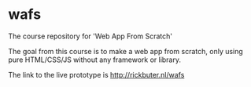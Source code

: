 # wafs
The course repository for 'Web App From Scratch'

The goal from this course is to make a web app from scratch, only using pure HTML/CSS/JS without any framework or library.

The link to the live prototype is http://rickbuter.nl/wafs
